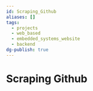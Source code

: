 ```yaml
---
id: Scraping_Github
aliases: []
tags:
  - projects
  - web_based
  - embedded_systems_website
  - backend
dg-publish: true
---
```

# Scraping Github
